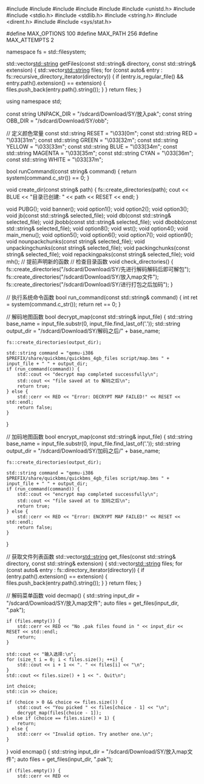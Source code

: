 #include <iostream>
#include <vector>
#include <string>
#include <cstdlib>
#include <cstring>
#include <unistd.h>
#include <filesystem> 
#include <stdio.h>
#include <stdlib.h>
#include <string.h>
#include <dirent.h>
#include <fstream>
#include <sys/stat.h>

#define MAX_OPTIONS 100
#define MAX_PATH 256
#define MAX_ATTEMPTS 2

namespace fs = std::filesystem;

std::vector<std::string> getFiles(const std::string& directory, const std::string& extension) {
    std::vector<std::string> files;
    for (const auto& entry : fs::recursive_directory_iterator(directory)) {
        if (entry.is_regular_file() && entry.path().extension() == extension) {
            files.push_back(entry.path().string());
        }
    }
    return files;
}

using namespace std;

const string UNPACK_DIR = "/sdcard/Download/SY/放入pak";
const string OBB_DIR = "/sdcard/Download/SY/obb";

// 定义颜色常量
const std::string RESET = "\033[0m";
const std::string RED = "\033[31m";
const std::string GREEN = "\033[32m";
const std::string YELLOW = "\033[33m";
const std::string BLUE = "\033[34m";
const std::string MAGENTA = "\033[35m";
const std::string CYAN = "\033[36m";
const std::string WHITE = "\033[37m";
  
bool runCommand(const string& command) {
    return system(command.c_str()) == 0;
}


void create_dir(const string& path) {
    fs::create_directories(path);
    cout << BLUE << "目录已创建: " << path << RESET << endl;
}

void PUBG();
void banner();
void option1();
void option2();
void option3();
void jb(const std::string& selected_file);
void db(const std::string& selected_file);
void jbobb(const std::string& selected_file);
void dbobb(const std::string& selected_file);
void option8();
void wst();
void option4();
void main_menu();
void option5();
void option6();
void option7();
void option9();
void nounpackchunks(const string& selected_file);
void unpackingchunks(const string& selected_file);
void packingchunks(const string& selected_file);
void repackingpaks(const string& selected_file);
void mh();
// 提前声明新的函数
// 检查目录函数
void check_directories() {
    fs::create_directories("/sdcard/Download/SY/先进行解码解码后即可解包");
    fs::create_directories("/sdcard/Download/SY/放入map文件");
    fs::create_directories("/sdcard/Download/SY/进行打包之后加码");
}

// 执行系统命令函数
bool run_command(const std::string& command) {
    int ret = system(command.c_str());
    return ret == 0;
}

// 解码地图函数
bool decrypt_map(const std::string& input_file) {
    std::string base_name = input_file.substr(0, input_file.find_last_of('.'));
    std::string output_dir = "/sdcard/Download/SY/解码之后/" + base_name;

    fs::create_directories(output_dir);

    std::string command = "qemu-i386 $PREFIX/share/quickbms/quickbms_4gb_files script/map.bms " + input_file + " " + output_dir;
    if (run_command(command)) {
        std::cout << "decrypt map completed successfully\n";
        std::cout << "file saved at to 解码之后\n";
        return true;
    } else {
        std::cerr << RED << "Error: DECRYPT MAP FAILED!" << RESET << std::endl;
        return false;
    }
}

// 加码地图函数
bool encrypt_map(const std::string& input_file) {
    std::string base_name = input_file.substr(0, input_file.find_last_of('.'));
    std::string output_dir = "/sdcard/Download/SY/加码之后/" + base_name;

    fs::create_directories(output_dir);

    std::string command = "qemu-i386 $PREFIX/share/quickbms/quickbms_4gb_files script/map.bms " + input_file + " " + output_dir;
    if (run_command(command)) {
        std::cout << "encrypt map completed successfully\n";
        std::cout << "file saved at to 加码之后\n";
        return true;
    } else {
        std::cerr << RED << "Error: ENCRYPT MAP FAILED!" << RESET << std::endl;
        return false;
    }
}

// 获取文件列表函数
std::vector<std::string> get_files(const std::string& directory, const std::string& extension) {
    std::vector<std::string> files;
    for (const auto& entry : fs::directory_iterator(directory)) {
        if (entry.path().extension() == extension) {
            files.push_back(entry.path().string());
        }
    }
    return files;
}

// 解码菜单函数
void decmap() {
    std::string input_dir = "/sdcard/Download/SY/放入map文件";
    auto files = get_files(input_dir, ".pak");

    if (files.empty()) {
        std::cerr << RED << "No .pak files found in " << input_dir << RESET << std::endl;
        return;
    }

    std::cout << "输入选择:\n";
    for (size_t i = 0; i < files.size(); ++i) {
        std::cout << i + 1 << ". " << files[i] << "\n";
    }
    std::cout << files.size() + 1 << ". Quit\n";

    int choice;
    std::cin >> choice;

    if (choice > 0 && choice <= files.size()) {
        std::cout << "You picked " << files[choice - 1] << "\n";
        decrypt_map(files[choice - 1]);
    } else if (choice == files.size() + 1) {
        return;
    } else {
        std::cerr << "Invalid option. Try another one.\n";
    }
}
void encmap() {
    std::string input_dir = "/sdcard/Download/SY/放入map文件";
    auto files = get_files(input_dir, ".pak");

    if (files.empty()) {
        std::cerr << RED <<
